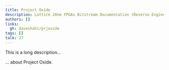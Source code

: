 ```yaml
---
title: Project Oxide
description: Lattice 28nm FPGAs Bitstream Documentation (Reverse Engineered)
authors: []
links:
  gh: daveshah1/prjoxide
tags: []
talk: 27
---
```


This is a long description...
<!--more-->
... about Project Oxide.
